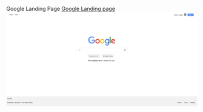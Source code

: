 Google Landing Page
<a href="http://127.0.0.1:5501/Team%20Works/04-Google-Landing-Page/index.html">Google Landing page</a>
![project](./images/google%20landing%20page.png)
